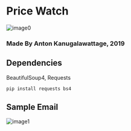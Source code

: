 # Price Watch 

![image0](https://github.com/AntonKanug/Price-Watch/blob/master/assets/logoTitle.png)
### Made By Anton Kanugalawattage, 2019 

## Dependencies  

BeautifulSoup4, Requests

```
pip install requests bs4
```


## Sample Email  

![image1](https://github.com/AntonKanug/Price-Watch/blob/master/assets/sample.png)
